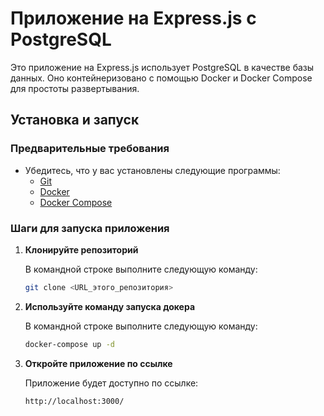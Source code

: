 # Приложение на Express.js с PostgreSQL

Это приложение на Express.js использует PostgreSQL в качестве базы данных. Оно контейнеризовано с помощью Docker и Docker Compose для простоты развертывания.

## Установка и запуск

### Предварительные требования

- Убедитесь, что у вас установлены следующие программы:
  - [Git](https://git-scm.com/)
  - [Docker](https://www.docker.com/get-started)
  - [Docker Compose](https://docs.docker.com/compose/)

### Шаги для запуска приложения

1. **Клонируйте репозиторий**

   В командной строке выполните следующую команду:

   ```bash
   git clone <URL_этого_репозитория>

2. **Используйте команду запуска докера**

   В командной строке выполните следующую команду:

   ```bash
   docker-compose up -d

2. **Откройте приложение по ссылке**

   Приложение будет доступно по ссылке:

   ```bash
   http://localhost:3000/